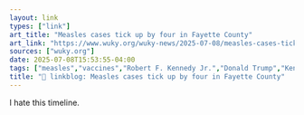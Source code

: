 ```yaml
---
layout: link
types: ["link"]
art_title: "Measles cases tick up by four in Fayette County"
art_link: "https://www.wuky.org/wuky-news/2025-07-08/measles-cases-tick-up-by-four-in-fayette-county"
sources: ["wuky.org"]
date: 2025-07-08T15:53:55-04:00
tags: ["measles","vaccines","Robert F. Kennedy Jr.","Donald Trump","Kentucky"]
title: "🔗 linkblog: Measles cases tick up by four in Fayette County"
---
```

I hate this timeline.